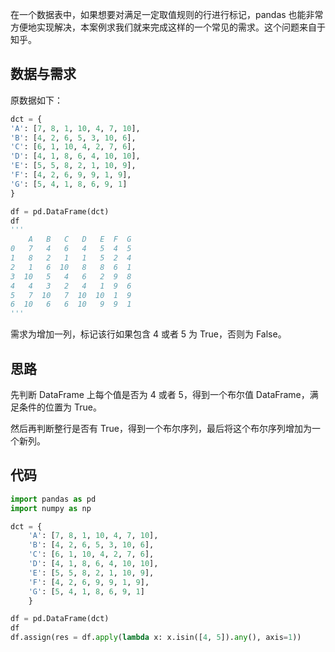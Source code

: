 在一个数据表中，如果想要对满足一定取值规则的行进行标记，pandas 也能非常方便地实现解决，本案例求我们就来完成这样的一个常见的需求。这个问题来自于知乎。

## 数据与需求

原数据如下：

```python
dct = {
'A': [7, 8, 1, 10, 4, 7, 10], 
'B': [4, 2, 6, 5, 3, 10, 6], 
'C': [6, 1, 10, 4, 2, 7, 6], 
'D': [4, 1, 8, 6, 4, 10, 10], 
'E': [5, 5, 8, 2, 1, 10, 9], 
'F': [4, 2, 6, 9, 9, 1, 9], 
'G': [5, 4, 1, 8, 6, 9, 1]
}

df = pd.DataFrame(dct)
df
'''
    A   B   C   D   E  F  G
0   7   4   6   4   5  4  5
1   8   2   1   1   5  2  4
2   1   6  10   8   8  6  1
3  10   5   4   6   2  9  8
4   4   3   2   4   1  9  6
5   7  10   7  10  10  1  9
6  10   6   6  10   9  9  1
'''
```

需求为增加一列，标记该行如果包含 4 或者 5 为 True，否则为 False。

## 思路

先判断 DataFrame 上每个值是否为 4 或者 5，得到一个布尔值 DataFrame，满足条件的位置为 True。

然后再判断整行是否有 True，得到一个布尔序列，最后将这个布尔序列增加为一个新列。

## 代码

```python
import pandas as pd
import numpy as np

dct = {
	'A': [7, 8, 1, 10, 4, 7, 10], 
	'B': [4, 2, 6, 5, 3, 10, 6], 
	'C': [6, 1, 10, 4, 2, 7, 6], 
	'D': [4, 1, 8, 6, 4, 10, 10], 
	'E': [5, 5, 8, 2, 1, 10, 9], 
	'F': [4, 2, 6, 9, 9, 1, 9], 
	'G': [5, 4, 1, 8, 6, 9, 1]
	}

df = pd.DataFrame(dct)
df
df.assign(res = df.apply(lambda x: x.isin([4, 5]).any(), axis=1))
```

